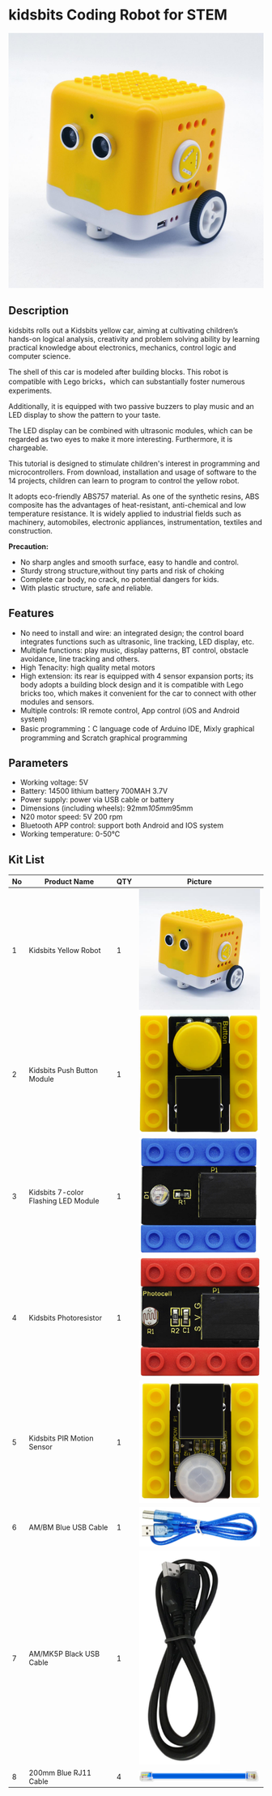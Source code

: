 # kidsbits Coding Robot for STEM

![](media/80abe950003c1f5a91052b1c1ee8b3e9.jpeg)

## Description

kidsbits rolls out a Kidsbits yellow car, aiming at cultivating children’s hands-on logical analysis, creativity and problem solving ability by learning practical knowledge about electronics, mechanics, control logic and computer science.

The shell of this car is modeled after building blocks. This robot is compatible with Lego bricks，which can substantially foster numerous experiments.

Additionally, it is equipped with two passive buzzers to play music and an LED display to show the pattern to your taste.

The LED display can be combined with ultrasonic modules, which can be regarded as two eyes to make it more interesting. Furthermore, it is chargeable.

This tutorial is designed to stimulate children's interest in programming and microcontrollers. From download, installation and usage of software to the 14 projects, children can learn to program to control the yellow robot.

It adopts eco-friendly ABS757 material. As one of the synthetic resins, ABS composite has the advantages of heat-resistant, anti-chemical and low temperature resistance. It is widely applied to industrial fields such as machinery, automobiles, electronic appliances, instrumentation, textiles and construction.

  **Precaution:**

-   No sharp angles and smooth surface, easy to handle and control.
-   Sturdy strong structure,without tiny parts and risk of choking
-   Complete car body, no crack, no potential dangers for kids.
-   With plastic structure, safe and reliable.

## Features

-   No need to install and wire: an integrated design; the control board integrates functions such as ultrasonic, line tracking, LED display, etc.
-   Multiple functions: play music, display patterns, BT control, obstacle avoidance, line tracking and others.
-   High Tenacity: high quality metal motors
-   High extension: its rear is equipped with 4 sensor expansion ports; its body adopts a building block design and it is compatible with Lego bricks too, which makes it convenient for the car to connect with other modules and sensors.
-   Multiple controls: IR remote control, App control (iOS and Android system)
-   Basic programming：C language code of Arduino IDE, Mixly graphical programming and Scratch graphical programming

## Parameters

-   Working voltage: 5V
-   Battery: 14500 lithium battery 700MAH 3.7V
-   Power supply: power via USB cable or battery
-   Dimensions (including wheels): 92mm*105mm*95mm
-   N20 motor speed: 5V 200 rpm
-   Bluetooth APP control: support both Android and IOS system
-   Working temperature: 0-50℃

## Kit List

| No | Product Name                         | QTY | Picture                                                  |
|----|--------------------------------------|-----|----------------------------------------------------------|
| 1  | Kidsbits Yellow Robot                | 1   | ![](media/40ca723ac5698b2b59c9c415aef89f8f.jpeg) |
| 2  | Kidsbits Push Button Module          | 1   | ![](media/b77ff44596242067728f2ba17d1d6e5f.png)          |
| 3  | Kidsbits 7-color Flashing LED Module | 1   | ![](media/cc330414cc7dee613007b751555953ee.png)          |
| 4  | Kidsbits Photoresistor               | 1   | ![](media/eae591de59355445eb68491c110aa6c1.png)          |
| 5  | Kidsbits PIR Motion Sensor           | 1   | ![](media/f2ddf213d6206ec56682c123020465d9.png)          |
| 6  | AM/BM Blue USB Cable                 | 1   | ![](media/c2f7a25fc33ed3bb8bf1f1f1f0b51dc3.png)          |
| 7  | AM/MK5P Black USB Cable              | 1   | ![](media/7269f19a6da4ec905da487cb940dfe95.png)          |
| 8  | 200mm Blue RJ11 Cable                | 4   | ![](media/9d9997511210f7dda67c38c6d4d56af1.png)          |


